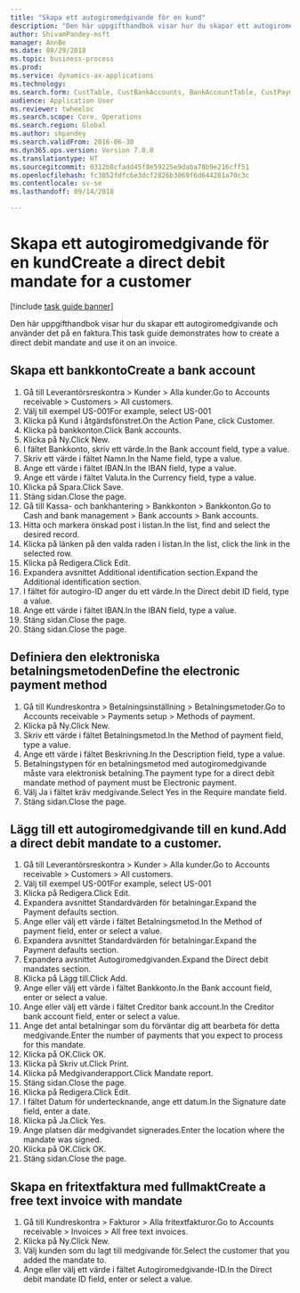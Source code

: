 ```yaml
--- 
title: "Skapa ett autogiromedgivande för en kund"
description: "Den här uppgifthandbok visar hur du skapar ett autogiromedgivande och använder det på en faktura."
author: ShivamPandey-msft
manager: AnnBe
ms.date: 08/29/2018
ms.topic: business-process
ms.prod: 
ms.service: dynamics-ax-applications
ms.technology: 
ms.search.form: CustTable, CustBankAccounts, BankAccountTable, CustPaymMode, CustDirectDebitMandate, BankAccountTableLookUp, SrsReportViewerForm,  LogisticsAddressCityLookup, CustFreeInvoice, CustTableLookup
audience: Application User
ms.reviewer: twheeloc
ms.search.scope: Core, Operations
ms.search.region: Global
ms.author: shpandey
ms.search.validFrom: 2016-06-30
ms.dyn365.ops.version: Version 7.0.0
ms.translationtype: HT
ms.sourcegitcommit: 0312b8cfadd45f8e59225e9daba78b9e216cff51
ms.openlocfilehash: fc3052fdfc6e3dcf2826b3069f6d644201a70c3c
ms.contentlocale: sv-se
ms.lasthandoff: 09/14/2018

---
```

# <a name="create-a-direct-debit-mandate-for-a-customer"></a><span data-ttu-id="4e408-103">Skapa ett autogiromedgivande för en kund</span><span class="sxs-lookup"><span data-stu-id="4e408-103">Create a direct debit mandate for a customer</span></span>

[!include [task guide banner](../../includes/task-guide-banner.md)]

<span data-ttu-id="4e408-104">Den här uppgifthandbok visar hur du skapar ett autogiromedgivande och använder det på en faktura.</span><span class="sxs-lookup"><span data-stu-id="4e408-104">This task guide demonstrates how to create a direct debit mandate and use it on an invoice.</span></span>


## <a name="create-a-bank-account"></a><span data-ttu-id="4e408-105">Skapa ett bankkonto</span><span class="sxs-lookup"><span data-stu-id="4e408-105">Create a bank account</span></span>
1. <span data-ttu-id="4e408-106">Gå till Leverantörsreskontra > Kunder > Alla kunder.</span><span class="sxs-lookup"><span data-stu-id="4e408-106">Go to Accounts receivable > Customers > All customers.</span></span>
2. <span data-ttu-id="4e408-107">Välj till exempel US-001</span><span class="sxs-lookup"><span data-stu-id="4e408-107">For example, select US-001</span></span>
3. <span data-ttu-id="4e408-108">Klicka på Kund i åtgärdsfönstret.</span><span class="sxs-lookup"><span data-stu-id="4e408-108">On the Action Pane, click Customer.</span></span>
4. <span data-ttu-id="4e408-109">Klicka på bankkonton.</span><span class="sxs-lookup"><span data-stu-id="4e408-109">Click Bank accounts.</span></span>
5. <span data-ttu-id="4e408-110">Klicka på Ny.</span><span class="sxs-lookup"><span data-stu-id="4e408-110">Click New.</span></span>
6. <span data-ttu-id="4e408-111">I fältet Bankkonto, skriv ett värde.</span><span class="sxs-lookup"><span data-stu-id="4e408-111">In the Bank account field, type a value.</span></span>
7. <span data-ttu-id="4e408-112">Skriv ett värde i fältet Namn.</span><span class="sxs-lookup"><span data-stu-id="4e408-112">In the Name field, type a value.</span></span>
8. <span data-ttu-id="4e408-113">Ange ett värde i fältet IBAN.</span><span class="sxs-lookup"><span data-stu-id="4e408-113">In the IBAN field, type a value.</span></span>
9. <span data-ttu-id="4e408-114">Ange ett värde i fältet Valuta.</span><span class="sxs-lookup"><span data-stu-id="4e408-114">In the Currency field, type a value.</span></span>
10. <span data-ttu-id="4e408-115">Klicka på Spara.</span><span class="sxs-lookup"><span data-stu-id="4e408-115">Click Save.</span></span>
11. <span data-ttu-id="4e408-116">Stäng sidan.</span><span class="sxs-lookup"><span data-stu-id="4e408-116">Close the page.</span></span>
12. <span data-ttu-id="4e408-117">Gå till Kassa- och bankhantering > Bankkonton > Bankkonton.</span><span class="sxs-lookup"><span data-stu-id="4e408-117">Go to Cash and bank management > Bank accounts > Bank accounts.</span></span>
13. <span data-ttu-id="4e408-118">Hitta och markera önskad post i listan.</span><span class="sxs-lookup"><span data-stu-id="4e408-118">In the list, find and select the desired record.</span></span>
14. <span data-ttu-id="4e408-119">Klicka på länken på den valda raden i listan.</span><span class="sxs-lookup"><span data-stu-id="4e408-119">In the list, click the link in the selected row.</span></span>
15. <span data-ttu-id="4e408-120">Klicka på Redigera.</span><span class="sxs-lookup"><span data-stu-id="4e408-120">Click Edit.</span></span>
16. <span data-ttu-id="4e408-121">Expandera avsnittet Additional identification section.</span><span class="sxs-lookup"><span data-stu-id="4e408-121">Expand the Additional identification section.</span></span>
17. <span data-ttu-id="4e408-122">I fältet för autogiro-ID anger du ett värde.</span><span class="sxs-lookup"><span data-stu-id="4e408-122">In the Direct debit ID field, type a value.</span></span>
18. <span data-ttu-id="4e408-123">Ange ett värde i fältet IBAN.</span><span class="sxs-lookup"><span data-stu-id="4e408-123">In the IBAN field, type a value.</span></span>
19. <span data-ttu-id="4e408-124">Stäng sidan.</span><span class="sxs-lookup"><span data-stu-id="4e408-124">Close the page.</span></span>
20. <span data-ttu-id="4e408-125">Stäng sidan.</span><span class="sxs-lookup"><span data-stu-id="4e408-125">Close the page.</span></span>

## <a name="define-the-electronic-payment-method"></a><span data-ttu-id="4e408-126">Definiera den elektroniska betalningsmetoden</span><span class="sxs-lookup"><span data-stu-id="4e408-126">Define the electronic payment method</span></span>
1. <span data-ttu-id="4e408-127">Gå till Kundreskontra > Betalningsinställning > Betalningsmetoder.</span><span class="sxs-lookup"><span data-stu-id="4e408-127">Go to Accounts receivable > Payments setup > Methods of payment.</span></span>
2. <span data-ttu-id="4e408-128">Klicka på Ny.</span><span class="sxs-lookup"><span data-stu-id="4e408-128">Click New.</span></span>
3. <span data-ttu-id="4e408-129">Skriv ett värde i fältet Betalningsmetod.</span><span class="sxs-lookup"><span data-stu-id="4e408-129">In the Method of payment field, type a value.</span></span>
4. <span data-ttu-id="4e408-130">Ange ett värde i fältet Beskrivning.</span><span class="sxs-lookup"><span data-stu-id="4e408-130">In the Description field, type a value.</span></span>
5. <span data-ttu-id="4e408-131">Betalningstypen för en betalningsmetod med autogiromedgivande måste vara elektronisk betalning.</span><span class="sxs-lookup"><span data-stu-id="4e408-131">The payment type for a direct debit mandate method of payment must be Electronic payment.</span></span>
6. <span data-ttu-id="4e408-132">Välj Ja i fältet kräv medgivande.</span><span class="sxs-lookup"><span data-stu-id="4e408-132">Select Yes in the Require mandate field.</span></span>
7. <span data-ttu-id="4e408-133">Stäng sidan.</span><span class="sxs-lookup"><span data-stu-id="4e408-133">Close the page.</span></span>

## <a name="add-a-direct-debit-mandate-to-a-customer"></a><span data-ttu-id="4e408-134">Lägg till ett autogiromedgivande till en kund.</span><span class="sxs-lookup"><span data-stu-id="4e408-134">Add a direct debit mandate to a customer.</span></span>
1. <span data-ttu-id="4e408-135">Gå till Leverantörsreskontra > Kunder > Alla kunder.</span><span class="sxs-lookup"><span data-stu-id="4e408-135">Go to Accounts receivable > Customers > All customers.</span></span>
2. <span data-ttu-id="4e408-136">Välj till exempel US-001</span><span class="sxs-lookup"><span data-stu-id="4e408-136">For example, select US-001</span></span>
3. <span data-ttu-id="4e408-137">Klicka på Redigera.</span><span class="sxs-lookup"><span data-stu-id="4e408-137">Click Edit.</span></span>
4. <span data-ttu-id="4e408-138">Expandera avsnittet Standardvärden för betalningar.</span><span class="sxs-lookup"><span data-stu-id="4e408-138">Expand the Payment defaults section.</span></span>
5. <span data-ttu-id="4e408-139">Ange eller välj ett värde i fältet Betalningsmetod.</span><span class="sxs-lookup"><span data-stu-id="4e408-139">In the Method of payment field, enter or select a value.</span></span>
6. <span data-ttu-id="4e408-140">Expandera avsnittet Standardvärden för betalningar.</span><span class="sxs-lookup"><span data-stu-id="4e408-140">Expand the Payment defaults section.</span></span>
7. <span data-ttu-id="4e408-141">Expandera avsnittet Autogiromedgivanden.</span><span class="sxs-lookup"><span data-stu-id="4e408-141">Expand the Direct debit mandates section.</span></span>
8. <span data-ttu-id="4e408-142">Klicka på Lägg till.</span><span class="sxs-lookup"><span data-stu-id="4e408-142">Click Add.</span></span>
9. <span data-ttu-id="4e408-143">Ange eller välj ett värde i fältet Bankkonto.</span><span class="sxs-lookup"><span data-stu-id="4e408-143">In the Bank account field, enter or select a value.</span></span>
10. <span data-ttu-id="4e408-144">Ange eller välj ett värde i fältet Creditor bank account.</span><span class="sxs-lookup"><span data-stu-id="4e408-144">In the Creditor bank account field, enter or select a value.</span></span>
11. <span data-ttu-id="4e408-145">Ange det antal betalningar som du förväntar dig att bearbeta för detta medgivande.</span><span class="sxs-lookup"><span data-stu-id="4e408-145">Enter the number of payments that you expect to process for this mandate.</span></span>
12. <span data-ttu-id="4e408-146">Klicka på OK.</span><span class="sxs-lookup"><span data-stu-id="4e408-146">Click OK.</span></span>
13. <span data-ttu-id="4e408-147">Klicka på Skriv ut.</span><span class="sxs-lookup"><span data-stu-id="4e408-147">Click Print.</span></span>
14. <span data-ttu-id="4e408-148">Klicka på Medgivanderapport.</span><span class="sxs-lookup"><span data-stu-id="4e408-148">Click Mandate report.</span></span>
15. <span data-ttu-id="4e408-149">Stäng sidan.</span><span class="sxs-lookup"><span data-stu-id="4e408-149">Close the page.</span></span>
16. <span data-ttu-id="4e408-150">Klicka på Redigera.</span><span class="sxs-lookup"><span data-stu-id="4e408-150">Click Edit.</span></span>
17. <span data-ttu-id="4e408-151">I fältet Datum för undertecknande, ange ett datum.</span><span class="sxs-lookup"><span data-stu-id="4e408-151">In the Signature date field, enter a date.</span></span>
18. <span data-ttu-id="4e408-152">Klicka på Ja.</span><span class="sxs-lookup"><span data-stu-id="4e408-152">Click Yes.</span></span>
19. <span data-ttu-id="4e408-153">Ange platsen där medgivandet signerades.</span><span class="sxs-lookup"><span data-stu-id="4e408-153">Enter the location where the mandate was signed.</span></span>
20. <span data-ttu-id="4e408-154">Klicka på OK.</span><span class="sxs-lookup"><span data-stu-id="4e408-154">Click OK.</span></span>
21. <span data-ttu-id="4e408-155">Stäng sidan.</span><span class="sxs-lookup"><span data-stu-id="4e408-155">Close the page.</span></span>

## <a name="create-a-free-text-invoice-with-mandate"></a><span data-ttu-id="4e408-156">Skapa en fritextfaktura med fullmakt</span><span class="sxs-lookup"><span data-stu-id="4e408-156">Create a free text invoice with mandate</span></span>
1. <span data-ttu-id="4e408-157">Gå till Kundreskontra > Fakturor > Alla fritextfakturor.</span><span class="sxs-lookup"><span data-stu-id="4e408-157">Go to Accounts receivable > Invoices > All free text invoices.</span></span>
2. <span data-ttu-id="4e408-158">Klicka på Ny.</span><span class="sxs-lookup"><span data-stu-id="4e408-158">Click New.</span></span>
3. <span data-ttu-id="4e408-159">Välj kunden som du lagt till medgivande för.</span><span class="sxs-lookup"><span data-stu-id="4e408-159">Select the customer that you added the mandate to.</span></span>
4. <span data-ttu-id="4e408-160">Ange eller välj ett värde i fältet Autogiromedgivande-ID.</span><span class="sxs-lookup"><span data-stu-id="4e408-160">In the Direct debit mandate ID field, enter or select a value.</span></span>


